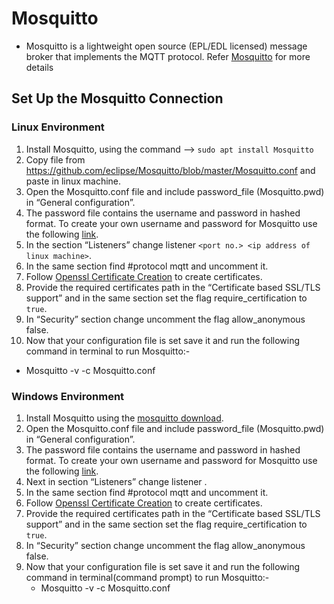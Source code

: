 # Mosquitto
  - Mosquitto is a lightweight open source (EPL/EDL licensed) message broker that implements the MQTT protocol. Refer [Mosquitto](https://Mosquitto.org/) for more details
## Set Up the Mosquitto Connection

### Linux Environment

1. Install Mosquitto, using the command --> `sudo apt install Mosquitto`
2. Copy file from https://github.com/eclipse/Mosquitto/blob/master/Mosquitto.conf and paste in linux machine.
3. Open the Mosquitto.conf file and include password_file (Mosquitto.pwd) in “General configuration”.
4. The password file contains the username and password in hashed format. To create your own username and password for Mosquitto use the following [link](http://surl.li/gnmwr). 
5. In the section “Listeners” change listener `<port no.> <ip address of linux machine>`.
6. In the same section find #protocol mqtt and uncomment it.
7. Follow [Openssl Certificate Creation](./OPENSSL_CERTIFICATE_CREATION.md) to create certificates.
8.  Provide the required certificates path in the “Certificate based SSL/TLS support” and in the same section set the flag require_certification to `true`.
9. In “Security” section change uncomment the flag allow_anonymous false.
10.  Now that your configuration file is set save it and run the following command in terminal to run Mosquitto:-
   - Mosquitto -v -c Mosquitto.conf

### Windows Environment

1. Install Mosquitto using the [mosquitto download](https://Mosquitto.org/download/).
1.  Open the Mosquitto.conf file and include password_file (Mosquitto.pwd) in “General configuration”.
2. The password file contains the username and password in hashed format. To create your own username and password for Mosquitto use the following [link](http://surl.li/gnmwr). 
3. Next in section “Listeners” change listener <port no.> <ip address of linux machine>.
4. In the same section find #protocol mqtt and uncomment it.
5. Follow [Openssl Certificate Creation](./OPENSSL_CERTIFICATE_CREATION.md) to create certificates.
6. Provide the required certificates path in the “Certificate based SSL/TLS support” and in the same section set the flag require_certification to `true`.
7. In “Security” section change uncomment the flag allow_anonymous false.
8. Now that your configuration file is set save it and run the following command in terminal(command prompt) to run Mosquitto:-
   - Mosquitto -v -c Mosquitto.conf